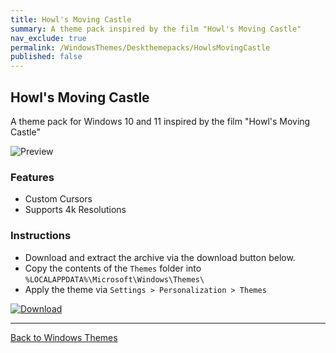 ```yaml
---
title: Howl's Moving Castle
summary: A theme pack inspired by the film "Howl's Moving Castle"
nav_exclude: true
permalink: /WindowsThemes/Deskthemepacks/HowlsMovingCastle
published: false
---
```


## Howl's Moving Castle

A theme pack for Windows 10 and 11 inspired by the film "Howl's Moving Castle"

![Preview](https://gitlab.com/the-back-room/deskthemepacks/sfw/howls-moving-castle/-/raw/main/Extras/Preview.bmp)

### Features

- Custom Cursors
- Supports 4k Resolutions

### Instructions

- Download and extract the archive via the download button below.
- Copy the contents of the `Themes` folder into `%LOCALAPPDATA%\Microsoft\Windows\Themes\`
- Apply the theme via `Settings > Personalization > Themes`

[![Download](https://img.shields.io/badge/Download-black?style=for-the-badge&logo=gitlab&logoColor=white&logoSize=auto&labelColor=red&color=black&cacheSeconds=3600)](https://gitlab.com/the-back-room/deskthemepacks/sfw/howls-moving-castle/-/archive/main/howls-moving-castle-main.zip)

---

<a href="/WindowsThemes" class="btn btn--secondary btn--sm">Back to Windows Themes</a>